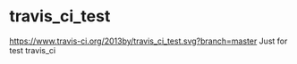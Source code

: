 # travis_ci_test
https://www.travis-ci.org/2013by/travis_ci_test.svg?branch=master
Just for test travis_ci
